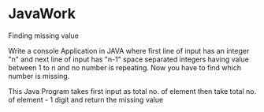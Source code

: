 # JavaWork
Finding missing value


Write a console Application in JAVA where first line of input has an integer "n" and next line of input has "n-1" space separated integers having value between 1 to n and no number is repeating. Now you have to find which number is missing.

This Java Program takes first input as total no. of element then take total no. of element - 1 digit and return the missing value
